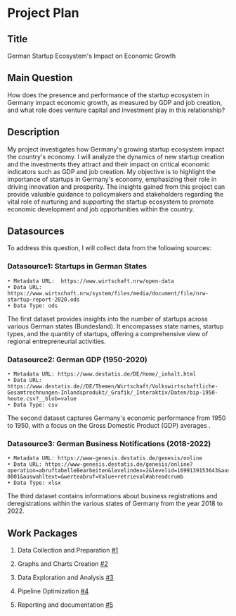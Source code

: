 # Project Plan

## Title

German Startup Ecosystem's Impact on Economic Growth

## Main Question

How does the presence and performance of the startup ecosystem in Germany impact economic growth, as measured by GDP and job creation, and what role does venture capital and investment play in this relationship?

## Description

My project investigates how Germany's growing startup ecosystem impact the country's economy. I will analyze the dynamics of new startup creation and the investments they attract and their impact on critical economic indicators such as GDP and job creation.
My objective is to highlight the importance of startups in Germany's economy, emphasizing their role in driving innovation and prosperity. The insights gained from this project can provide valuable guidance to policymakers and stakeholders regarding the vital role of nurturing and supporting the startup ecosystem to promote economic development and job opportunities within the country.


## Datasources

To address this question,  I will collect data from the following sources:

### Datasource1: Startups in German States
	• Metadata URL:  https://www.wirtschaft.nrw/open-data
	• Data URL:  https://www.wirtschaft.nrw/system/files/media/document/file/nrw-startup-report-2020.ods
	• Data Type: ods
The first dataset provides insights into the number of startups across various German states (Bundesland). It encompasses state names, startup types, and the quantity of startups, offering a comprehensive view of regional entrepreneurial activities.

### Datasource2: German GDP (1950-2020)
	• Metadata URL: https://www.destatis.de/DE/Home/_inhalt.html
	• Data URL: https://www.destatis.de//DE/Themen/Wirtschaft/Volkswirtschaftliche-Gesamtrechnungen-Inlandsprodukt/_Grafik/_Interaktiv/Daten/bip-1950-heute.csv?__blob=value
	• Data Type: csv
The second dataset captures Germany's economic performance from 1950 to 1950, with a focus on the Gross Domestic Product (GDP) averages .

### Datasource3: German Business Notifications (2018-2022)
	• Metadata URL: https://www-genesis.destatis.de/genesis/online
	• Data URL: https://www-genesis.destatis.de/genesis/online?operation=abruftabelleBearbeiten&levelindex=2&levelid=1699139153643&auswahloperation=abruftabelleAuspraegungAuswaehlen&auswahlverzeichnis=ordnungsstruktur&auswahlziel=werteabruf&code=52311-0001&auswahltext=&werteabruf=Value+retrieval#abreadcrumb
	• Data Type: xlsx
The third dataset contains informations about business registrations and deregistrations within the various states of Germany from the year 2018 to 2022. 

<!-- Note : I'm still looking for other datasets to answer my question . -->

## Work Packages

1. Data Collection and Preparation [#1][i1]

2. Graphs and Charts Creation [#2][i2]

3. Data Exploration and Analysis [#3][i3]

4. Pipeline  Optimization [#4][i4]

5. Reporting and documentation [#5][i5]

[i1]: https://github.com/lyndanajjar/made-template/issues/1
[i2]: https://github.com/lyndanajjar/made-template/issues/2
[i3]: https://github.com/lyndanajjar/made-template/issues/3
[i4]: https://github.com/lyndanajjar/made-template/issues/4
[i5]: https://github.com/lyndanajjar/made-template/issues/5
